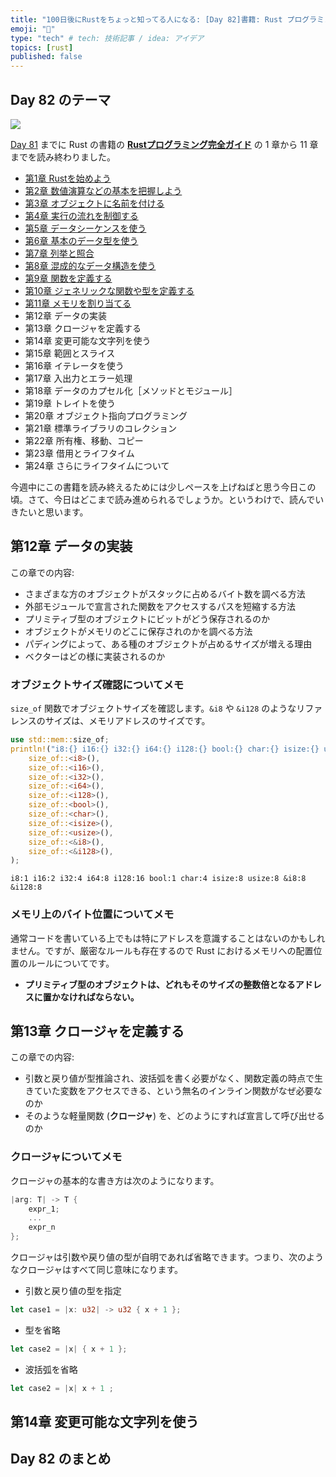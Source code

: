 ```yaml
---
title: "100日後にRustをちょっと知ってる人になる: [Day 82]書籍: Rust プログラミング完全ガイド その6"
emoji: "🦀"
type: "tech" # tech: 技術記事 / idea: アイデア
topics: [rust]
published: false
---
```

## Day 82 のテーマ

![](https://storage.googleapis.com/zenn-user-upload/942b1e806720-20221205.png)

[Day 81](https://zenn.dev/shinyay/articles/hello-rust-day081) までに Rust の書籍の **[Rustプログラミング完全ガイド](https://book.impress.co.jp/books/1121101129)** の 1 章から 11 章までを読み終わりました。

- [第1章 Rustを始めよう](https://zenn.dev/shinyay/articles/hello-rust-day076#%E7%AC%AC1%E7%AB%A0-rust%E3%82%92%E5%A7%8B%E3%82%81%E3%82%88%E3%81%86)
- [第2章 数値演算などの基本を把握しよう](https://zenn.dev/shinyay/articles/hello-rust-day076#%E7%AC%AC2%E7%AB%A0-%E6%95%B0%E5%80%A4%E6%BC%94%E7%AE%97%E3%81%AA%E3%81%A9%E3%81%AE%E5%9F%BA%E6%9C%AC%E3%82%92%E6%8A%8A%E6%8F%A1%E3%81%97%E3%82%88%E3%81%86)
- [第3章 オブジェクトに名前を付ける](https://zenn.dev/shinyay/articles/hello-rust-day076#%E7%AC%AC3%E7%AB%A0-%E3%82%AA%E3%83%96%E3%82%B8%E3%82%A7%E3%82%AF%E3%83%88%E3%81%AB%E5%90%8D%E5%89%8D%E3%82%92%E4%BB%98%E3%81%91%E3%82%8B)
- [第4章 実行の流れを制御する](https://zenn.dev/shinyay/articles/hello-rust-day078#%E7%AC%AC4%E7%AB%A0-%E5%AE%9F%E8%A1%8C%E3%81%AE%E6%B5%81%E3%82%8C%E3%82%92%E5%88%B6%E5%BE%A1%E3%81%99%E3%82%8B)
- [第5章 データシーケンスを使う](https://zenn.dev/shinyay/articles/hello-rust-day078#%E7%AC%AC5%E7%AB%A0-%E5%AE%9F%E8%A1%8C%E3%81%AE%E6%B5%81%E3%82%8C%E3%82%92%E5%88%B6%E5%BE%A1%E3%81%99%E3%82%8B)
- [第6章 基本のデータ型を使う](https://zenn.dev/shinyay/articles/hello-rust-day079#%E7%AC%AC6%E7%AB%A0-%E5%9F%BA%E6%9C%AC%E3%81%AE%E3%83%87%E3%83%BC%E3%82%BF%E5%9E%8B%E3%82%92%E4%BD%BF%E3%81%86)
- [第7章 列挙と照合](https://zenn.dev/shinyay/articles/hello-rust-day079#%E7%AC%AC7%E7%AB%A0-%E5%88%97%E6%8C%99%E3%81%A8%E7%85%A7%E5%90%88)
- [第8章 混成的なデータ構造を使う](https://zenn.dev/shinyay/articles/hello-rust-day080#%E7%AC%AC8%E7%AB%A0-%E6%B7%B7%E6%88%90%E7%9A%84%E3%81%AA%E3%83%87%E3%83%BC%E3%82%BF%E6%A7%8B%E9%80%A0%E3%82%92%E4%BD%BF%E3%81%86)
- [第9章 関数を定義する](https://zenn.dev/shinyay/articles/hello-rust-day080#%E7%AC%AC9%E7%AB%A0-%E9%96%A2%E6%95%B0%E3%82%92%E5%AE%9A%E7%BE%A9%E3%81%99%E3%82%8B)
- [第10章 ジェネリックな関数や型を定義する](https://zenn.dev/shinyay/articles/hello-rust-day081#%E7%AC%AC10%E7%AB%A0-%E3%82%B8%E3%82%A7%E3%83%8D%E3%83%AA%E3%83%83%E3%82%AF%E3%81%AA%E9%96%A2%E6%95%B0%E3%82%84%E5%9E%8B%E3%82%92%E5%AE%9A%E7%BE%A9%E3%81%99%E3%82%8B)
- [第11章 メモリを割り当てる](https://zenn.dev/shinyay/articles/hello-rust-day081#%E7%AC%AC11%E7%AB%A0-%E3%83%A1%E3%83%A2%E3%83%AA%E3%82%92%E5%89%B2%E3%82%8A%E5%BD%93%E3%81%A6%E3%82%8B)
- 第12章 データの実装
- 第13章 クロージャを定義する
- 第14章 変更可能な文字列を使う
- 第15章 範囲とスライス
- 第16章 イテレータを使う
- 第17章 入出力とエラー処理
- 第18章 データのカプセル化［メソッドとモジュール］
- 第19章 トレイトを使う
- 第20章 オブジェクト指向プログラミング
- 第21章 標準ライブラリのコレクション
- 第22章 所有権、移動、コピー
- 第23章 借用とライフタイム
- 第24章 さらにライフタイムについて

今週中にこの書籍を読み終えるためには少しペースを上げねばと思う今日この頃。さて、今日はどこまで読み進められるでしょうか。というわけで、読んでいきたいと思います。

## 第12章 データの実装

この章での内容:

- さまざまな方のオブジェクトがスタックに占めるバイト数を調べる方法
- 外部モジュールで宣言された関数をアクセスするパスを短縮する方法
- プリミティブ型のオブジェクトにビットがどう保存されるのか
- オブジェクトがメモリのどこに保存されのかを調べる方法
- パディングによって、ある種のオブジェクトが占めるサイズが増える理由
- ベクターはどの様に実装されるのか

### オブジェクトサイズ確認についてメモ

`size_of` 関数でオブジェクトサイズを確認します。`&i8` や `&i128` のようなリファレンスのサイズは、メモリアドレスのサイズです。

```rust
use std::mem::size_of;
println!("i8:{} i16:{} i32:{} i64:{} i128:{} bool:{} char:{} isize:{} usize:{} &i8:{} &i128:{}",
    size_of::<i8>(),
    size_of::<i16>(),
    size_of::<i32>(),
    size_of::<i64>(),
    size_of::<i128>(),
    size_of::<bool>(),
    size_of::<char>(),
    size_of::<isize>(),
    size_of::<usize>(),
    size_of::<&i8>(),
    size_of::<&i128>(),
);
```

```test
i8:1 i16:2 i32:4 i64:8 i128:16 bool:1 char:4 isize:8 usize:8 &i8:8 &i128:8
```

### メモリ上のバイト位置についてメモ

通常コードを書いている上でもは特にアドレスを意識することはないのかもしれません。ですが、厳密なルールも存在するので Rust 
におけるメモリへの配置位置のルールについてです。

- **プリミティブ型のオブジェクトは、どれもそのサイズの整数倍となるアドレスに置かなければならない。**

## 第13章 クロージャを定義する

この章での内容:

- 引数と戻り値が型推論され、波括弧を書く必要がなく、関数定義の時点で生きていた変数をアクセスできる、という無名のインライン関数がなぜ必要なのか
- そのような軽量関数 (**クロージャ**) を、どのようにすれば宣言して呼び出せるのか

### クロージャについてメモ

クロージャの基本的な書き方は次のようになります。

```rust
|arg: T| -> T {
    expr_1;
    ...
    expr_n
};
```

クロージャは引数や戻り値の型が自明であれば省略できます。つまり、次のようなクロージャはすべて同じ意味になります。

- 引数と戻り値の型を指定

```rust
let case1 = |x: u32| -> u32 { x + 1 };
```

- 型を省略

```rust
let case2 = |x| { x + 1 };
```

- 波括弧を省略

```rust
let case2 = |x| x + 1 ;
```

## 第14章 変更可能な文字列を使う



## Day 82 のまとめ
